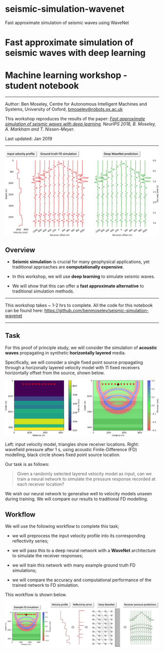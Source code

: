 # seismic-simulation-wavenet
Fast approximate simulation of seismic waves using WaveNet

# Fast approximate simulation of seismic waves with deep learning

# Machine learning workshop - student notebook


---

Author: Ben Moseley, Centre for Autonomous Intelligent Machines and Systems, University of Oxford, bmoseley@robots.ox.ac.uk 

This workshop reproduces the results of the paper: *[Fast approximate simulation of seismic waves with deep learning](https://arxiv.org/abs/1807.06873), NeurIPS 2018, B. Moseley, A. Markham and T. Nissen-Meyer*.

Last updated: Jan 2019

---

<img src="figures/header.png" width="600">


## Overview

- **Seismic simulation** is crucial for many geophysical applications, yet traditional approaches are **computationally expensive**.

- In this workshop, we will use **deep learning** to simulate seismic waves.

- We will show that this can offer a **fast approximate alternative** to traditional simulation methods.

---

This workshop takes ~ 1-2 hrs to complete. All the code for this notebook can be found here: https://github.com/benmoseley/seismic-simulation-wavenet

---

## Task

For this proof of principle study, we will consider the simulation of **acoustic waves** propagating in synthetic **horizontally layered** media.

Specifically, we will consider a single fixed point source propagating through a horizonally layered velocity model with 11 fixed receivers horizontally offset from the source, shown below.

<img src="figures/example_simulation.png" width="600"><!---include "" for proper github rendering-->

Left: input velocity model, triangles show receiver locations. Right: wavefield pressure after 1 s, using acoustic Finite-Difference (FD) modelling,  black circle shows fixed point source location.

Our task is as follows:

> Given a randomly selected layered velocity model as input, can we train a neural network to simulate the pressure response recorded at each receiver location?

We wish our neural network to generalise well to velocity models unseen during training. We will compare our results to traditional FD modelling.


## Workflow

We will use the following workflow to complete this task;

- we will preprocess the input velocity profile into its corresponding reflectivity series;

- we will pass this to a deep neural network with a **WaveNet** architecture to simulate the receiver responses;

- we will train this network with many example ground truth FD simulations;

- we will compare the accuracy and computational performance of the trained network to FD simulation.

This workflow is shown below.

<img src="figures/workflow.png" width="850">

